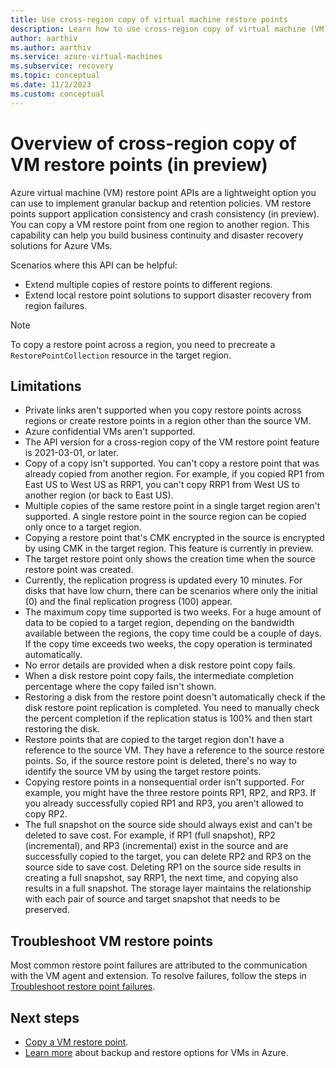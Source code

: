 ```yaml
---
title: Use cross-region copy of virtual machine restore points
description: Learn how to use cross-region copy of virtual machine (VM) restore points.
author: aarthiv
ms.author: aarthiv
ms.service: azure-virtual-machines
ms.subservice: recovery
ms.topic: conceptual
ms.date: 11/2/2023
ms.custom: conceptual
---
```


# Overview of cross-region copy of VM restore points (in preview)

Azure virtual machine (VM) restore point APIs are a lightweight option you can use to implement granular backup and retention policies. VM restore points support application consistency and crash consistency (in preview). You can copy a VM restore point from one region to another region. This capability can help you build business continuity and disaster recovery solutions for Azure VMs.

Scenarios where this API can be helpful:

* Extend multiple copies of restore points to different regions.
* Extend local restore point solutions to support disaster recovery from region failures.

> [!NOTE]
> To copy a restore point across a region, you need to precreate a `RestorePointCollection` resource in the target region.

## Limitations

* Private links aren't supported when you copy restore points across regions or create restore points in a region other than the source VM.
* Azure confidential VMs aren't supported.
* The API version for a cross-region copy of the VM restore point feature is 2021-03-01, or later.
* Copy of a copy isn't supported. You can't copy a restore point that was already copied from another region. For example, if you copied RP1 from East US to West US as RRP1, you can't copy RRP1 from West US to another region (or back to East US).
* Multiple copies of the same restore point in a single target region aren't supported. A single restore point in the source region can be copied only once to a target region.
* Copying a restore point that's CMK encrypted in the source is encrypted by using CMK in the target region. This feature is currently in preview.
* The target restore point only shows the creation time when the source restore point was created.
* Currently, the replication progress is updated every 10 minutes. For disks that have low churn, there can be scenarios where only the initial (0) and the final replication progress (100) appear.
* The maximum copy time supported is two weeks. For a huge amount of data to be copied to a target region, depending on the bandwidth available between the regions, the copy time could be a couple of days. If the copy time exceeds two weeks, the copy operation is terminated automatically.
* No error details are provided when a disk restore point copy fails.
* When a disk restore point copy fails, the intermediate completion percentage where the copy failed isn't shown.
* Restoring a disk from the restore point doesn't automatically check if the disk restore point replication is completed. You need to manually check the percent completion if the replication status is 100% and then start restoring the disk.
* Restore points that are copied to the target region don't have a reference to the source VM. They have a reference to the source restore points. So, if the source restore point is deleted, there's no way to identify the source VM by using the target restore points.
* Copying restore points in a nonsequential order isn't supported. For example, you might have the three restore points RP1, RP2, and RP3. If you already successfully copied RP1 and RP3, you aren't allowed to copy RP2.
* The full snapshot on the source side should always exist and can't be deleted to save cost. For example, if RP1 (full snapshot), RP2 (incremental), and RP3 (incremental) exist in the source and are successfully copied to the target, you can delete RP2 and RP3 on the source side to save cost. Deleting RP1 on the source side results in creating a full snapshot, say RRP1, the next time, and copying also results in a full snapshot. The storage layer maintains the relationship with each pair of source and target snapshot that needs to be preserved.

## Troubleshoot VM restore points

Most common restore point failures are attributed to the communication with the VM agent and extension. To resolve failures, follow the steps in [Troubleshoot restore point failures](restore-point-troubleshooting.md).

## Next steps

- [Copy a VM restore point](virtual-machines-copy-restore-points-how-to.md).
- [Learn more](backup-recovery.md) about backup and restore options for VMs in Azure.
